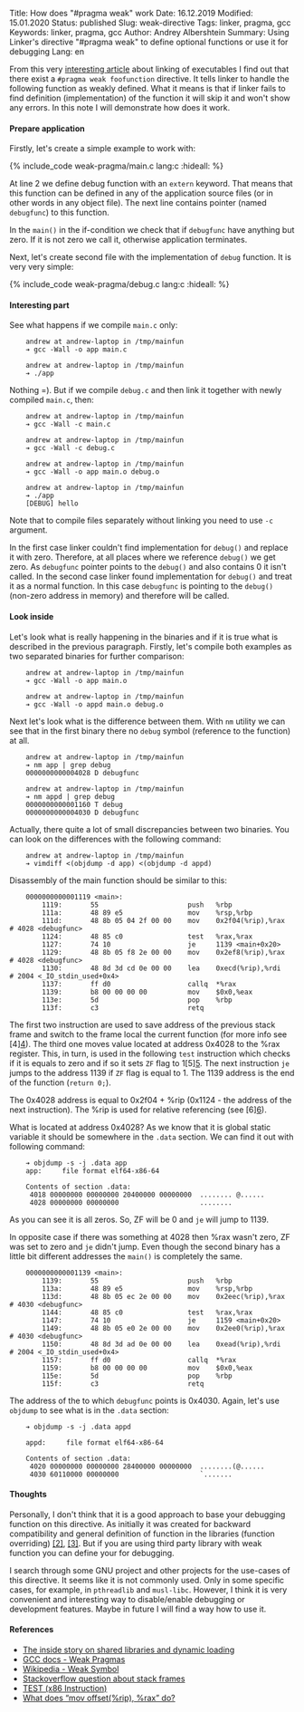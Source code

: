 Title: How does "#pragma weak" work
Date: 16.12.2019
Modified: 15.01.2020
Status: published
Slug: weak-directive
Tags: linker, pragma, gcc
Keywords: linker, pragma, gcc
Author: Andrey Albershtein
Summary: Using Linker's directive "#pragma weak" to define optional functions or use it for debugging
Lang: en

From this very [interesting article][1] about linking of executables I find out
that there exist a `#pragma weak foofunction` directive. It tells linker to
handle the following function as weakly defined. What it means is that if linker
fails to find definition (implementation) of the function it will skip it and
won't show any errors. In this note I will demonstrate how does it work.

#### Prepare application

Firstly, let's create a simple example to work with:

{% include_code weak-pragma/main.c lang:c :hideall: %}

At line 2 we define debug function with an `extern` keyword. That means that
this function can be defined in any of the application source files (or in other
words in any object file). The next line contains pointer (named `debugfunc`) to
this function.

In the `main()` in the if-condition we check that if `debugfunc` have anything
but zero. If it is not zero we call it, otherwise application terminates.

Next, let's create second file with the implementation of `debug` function. It
is very very simple:

{% include_code weak-pragma/debug.c lang:c :hideall: %}

#### Interesting part

See what happens if we compile `main.c` only:

```shell
    andrew at andrew-laptop in /tmp/mainfun
    ➔ gcc -Wall -o app main.c

    andrew at andrew-laptop in /tmp/mainfun
    ➔ ./app
```

Nothing =). But if we compile `debug.c` and then link it together with newly
compiled `main.c`, then:

```shell
    andrew at andrew-laptop in /tmp/mainfun
    ➔ gcc -Wall -c main.c

    andrew at andrew-laptop in /tmp/mainfun
    ➔ gcc -Wall -c debug.c
    
    andrew at andrew-laptop in /tmp/mainfun
    ➔ gcc -Wall -o app main.o debug.o
    
    andrew at andrew-laptop in /tmp/mainfun
    ➔ ./app
    [DEBUG] hello
```

Note that to compile files separately without linking you need to use `-c`
argument.

In the first case linker couldn't find implementation for `debug()` and replace it
with zero. Therefore, at all places where we reference `debug()` we get
zero. As `debugfunc` pointer points to the `debug()` and also contains 0 it
isn't called.  In the second case linker found implementation for `debug()` and
treat it as a normal function. In this case `debugfunc` is pointing to the
`debug()` (non-zero address in memory) and therefore will be called.

#### Look inside

Let's look what is really happening in the binaries and if it is true what is
described in the previous paragraph. Firstly, let's compile both examples as two
separated binaries for further comparison:

```shell
    andrew at andrew-laptop in /tmp/mainfun
    ➔ gcc -Wall -o app main.o
    
    andrew at andrew-laptop in /tmp/mainfun
    ➔ gcc -Wall -o appd main.o debug.o
```

Next let's look what is the difference between them. With `nm` utility we can see
that in the first binary there no `debug` symbol (reference to the function) at
all.

```shell
    andrew at andrew-laptop in /tmp/mainfun
    ➔ nm app | grep debug
    0000000000004028 D debugfunc

    andrew at andrew-laptop in /tmp/mainfun
    ➔ nm appd | grep debug
    0000000000001160 T debug
    0000000000004030 D debugfunc
```

Actually, there quite a lot of small discrepancies between two binaries. You can
look on the differences with the following command:

```shell
    andrew at andrew-laptop in /tmp/mainfun
    ➔ vimdiff <(objdump -d app) <(objdump -d appd)
```

Disassembly of the main function should be similar to this:

```text
    0000000000001119 <main>:
        1119:       55                      push   %rbp
        111a:       48 89 e5                mov    %rsp,%rbp
        111d:       48 8b 05 04 2f 00 00    mov    0x2f04(%rip),%rax    # 4028 <debugfunc>
        1124:       48 85 c0                test   %rax,%rax
        1127:       74 10                   je     1139 <main+0x20>
        1129:       48 8b 05 f8 2e 00 00    mov    0x2ef8(%rip),%rax    # 4028 <debugfunc>
        1130:       48 8d 3d cd 0e 00 00    lea    0xecd(%rip),%rdi     # 2004 <_IO_stdin_used+0x4>
        1137:       ff d0                   callq  *%rax
        1139:       b8 00 00 00 00          mov    $0x0,%eax
        113e:       5d                      pop    %rbp
        113f:       c3                      retq
```

The first two instruction are used to save address of the previous stack frame
and switch to the frame local the current function (for more info see \[4\][4]).
The third one moves value located at address 0x4028 to the %rax register. This, in
turn, is used in the following `test` instruction which checks if it is equals
to zero and if so it sets `ZF` flag to 1\[5\][5]. The next instruction `je`
jumps to the address 1139 if `ZF` flag is equal to 1. The 1139 address is the
end of the function (`return 0;`).

The 0x4028 address is equal to 0x2f04 + %rip (0x1124 - the address of the next
instruction). The %rip is used for relative referencing (see \[6\][6]).

What is located at address 0x4028? As we know that it is global static variable
it should be somewhere in the `.data` section. We can find it out with following
command:

```shell
    ➔ objdump -s -j .data app
    app:     file format elf64-x86-64
    
    Contents of section .data:
     4018 00000000 00000000 20400000 00000000  ........ @......
     4028 00000000 00000000                    ........
```

As you can see it is all zeros. So, ZF will be 0 and `je` will jump to 1139.

In opposite case if there was something at 4028 then %rax wasn't zero, ZF was set
to zero and `je` didn't jump. Even though the second binary has a little bit
different addresses the `main()` is completely the same.

```text
    0000000000001139 <main>:
        1139:       55                      push   %rbp
        113a:       48 89 e5                mov    %rsp,%rbp
        113d:       48 8b 05 ec 2e 00 00    mov    0x2eec(%rip),%rax    # 4030 <debugfunc>
        1144:       48 85 c0                test   %rax,%rax
        1147:       74 10                   je     1159 <main+0x20>
        1149:       48 8b 05 e0 2e 00 00    mov    0x2ee0(%rip),%rax    # 4030 <debugfunc>
        1150:       48 8d 3d ad 0e 00 00    lea    0xead(%rip),%rdi     # 2004 <_IO_stdin_used+0x4>
        1157:       ff d0                   callq  *%rax
        1159:       b8 00 00 00 00          mov    $0x0,%eax
        115e:       5d                      pop    %rbp
        115f:       c3                      retq
```

The address of the to which `debugfunc` points is 0x4030. Again, let's use
`objdump` to see what is in the `.data` section:

```shell
    ➔ objdump -s -j .data appd
    
    appd:     file format elf64-x86-64
    
    Contents of section .data:
     4020 00000000 00000000 28400000 00000000  ........(@......
     4030 60110000 00000000                    `.......
```

#### Thoughts

Personally, I don't think that it is a good approach to base your debugging
function on this directive. As initially it was created for backward
compatibility and general definition of function in the libraries (function
overriding) [\[2\]][2], [\[3\]][3]. But if you are using third party library
with weak function you can define your for debugging. 

I search through some GNU project and other projects for the use-cases of this
directive. It seems like it is not commonly used. Only in some specific
cases, for example, in `pthreadlib` and `musl-libc`. However, I think it is very
convenient and interesting way to disable/enable debugging or development
features. Maybe in future I will find a way how to use it.

#### References

* [The inside story on shared libraries and dynamic loading][1]
* [GCC docs - Weak Pragmas][2]
* [Wikipedia - Weak Symbol][3]
* [Stackoverflow question about stack frames][4]
* [TEST (x86 Instruction)][5]
* [What does “mov offset(%rip), %rax” do?][6]

[1]: http://cseweb.ucsd.edu/~ricko/CSE131/the%20inside%20story%20on%20shared%20libraries%20and%20dynamic%20loading.pdf
[2]: https://gcc.gnu.org/onlinedocs/gcc/Weak-Pragmas.html
[3]: https://en.wikipedia.org/wiki/Weak_symbol
[4]: https://stackoverflow.com/questions/41912684/what-is-the-purpose-of-the-rbp-register-in-x86-64-assembler
[5]: https://en.wikipedia.org/wiki/TEST_(x86_instruction)
[6]: https://stackoverflow.com/questions/29421766/what-does-mov-offsetrip-rax-do

<script>
document.querySelector('div.highlight:nth-child(24)').setAttribute('style', 'margin: 0 -50px 0 -50px;')
document.querySelector('div.highlight:nth-child(31)').setAttribute('style', 'margin: 0 -50px 0 -50px;')
</script>
